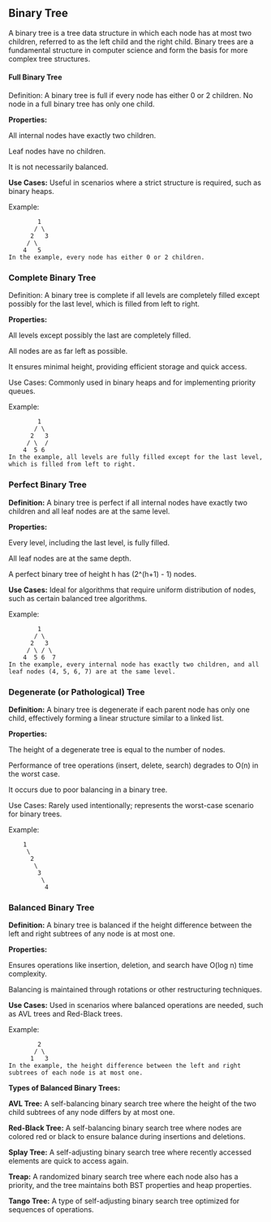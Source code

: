 ## Binary Tree

A binary tree is a tree data structure in which each node has at most two children, referred to as the left child and the right child. Binary trees are a fundamental structure in computer science and form the basis for more complex tree structures.

#### Full Binary Tree

Definition: A binary tree is full if every node has either 0 or 2 children. No node in a full binary tree has only one child.

**Properties:**

All internal nodes have exactly two children.

Leaf nodes have no children.

It is not necessarily balanced.

**Use Cases:** Useful in scenarios where a strict structure is required, such as binary heaps.

Example:
```
        1
       / \
      2   3
     / \
    4   5
In the example, every node has either 0 or 2 children.
```
### Complete Binary Tree

Definition: A binary tree is complete if all levels are completely filled except possibly for the last level, which is filled from left to right.

**Properties:**

All levels except possibly the last are completely filled.

All nodes are as far left as possible.

It ensures minimal height, providing efficient storage and quick access.

Use Cases: Commonly used in binary heaps and for implementing priority queues.

Example:
```
        1
       / \
      2   3
     / \  /
    4  5 6
In the example, all levels are fully filled except for the last level, which is filled from left to right.
```

### Perfect Binary Tree

**Definition:** A binary tree is perfect if all internal nodes have exactly two children and all leaf nodes are at the same level.

**Properties:**

Every level, including the last level, is fully filled.

All leaf nodes are at the same depth.

A perfect binary tree of height h has (2^(h+1) - 1) nodes.

**Use Cases:** Ideal for algorithms that require uniform distribution of nodes, such as certain balanced tree algorithms.

Example:
```
        1
       / \
      2   3
     / \ / \
    4  5 6  7
In the example, every internal node has exactly two children, and all leaf nodes (4, 5, 6, 7) are at the same level.
```

### Degenerate (or Pathological) Tree

**Definition:** A binary tree is degenerate if each parent node has only one child, effectively forming a linear structure similar to a linked list.

**Properties:**

The height of a degenerate tree is equal to the number of nodes.

Performance of tree operations (insert, delete, search) degrades to O(n) in the worst case.

It occurs due to poor balancing in a binary tree.

Use Cases: Rarely used intentionally; represents the worst-case scenario for binary trees.

Example:
```
    1
     \
      2
       \
        3
         \
          4
```

### Balanced Binary Tree

**Definition:** A binary tree is balanced if the height difference between the left and right subtrees of any node is at most one.

**Properties:**

Ensures operations like insertion, deletion, and search have O(log n) time complexity.

Balancing is maintained through rotations or other restructuring techniques.

**Use Cases:** Used in scenarios where balanced operations are needed, such as AVL trees and Red-Black trees.

Example:
```
        2
       / \
      1   3
In the example, the height difference between the left and right subtrees of each node is at most one.
```

**Types of Balanced Binary Trees:**

**AVL Tree:** A self-balancing binary search tree where the height of the two child subtrees of any node differs by at most one.

**Red-Black Tree:** A self-balancing binary search tree where nodes are colored red or black to ensure balance during insertions and deletions.

**Splay Tree:** A self-adjusting binary search tree where recently accessed elements are quick to access again.

**Treap:** A randomized binary search tree where each node also has a priority, and the tree maintains both BST properties and heap properties.

**Tango Tree:** A type of self-adjusting binary search tree optimized for sequences of operations.
